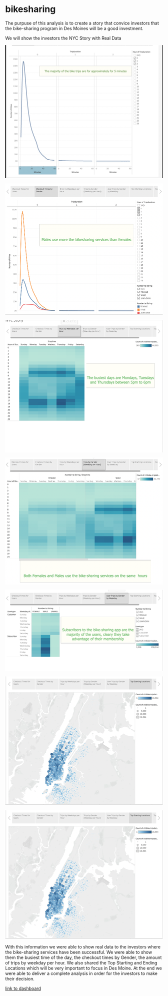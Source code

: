 # bikesharing

The purpuse of this analysis is to create a story that convice investors that the bike-sharing program in Des Moines will be a good investment.

We will show the investors the NYC Story with Real Data

![](2021-12-23-13-41-18.png)

![](2021-12-23-15-12-25.png)

![](2021-12-23-15-12-52.png)

![](2021-12-23-15-13-30.png)

![](2021-12-23-15-14-02.png)

![](2021-12-23-15-14-38.png)

![](2021-12-23-15-15-05.png)



 With this information we were able to show real  data to the investors where the bike-sharing services have been successful.
 We were able to show them the busiest time of the day, the checkout times by Gender, the amount of trips by weekday per hour. We also shared the Top Starting and Ending Locations which will be very important to focus in Des Moine.
 At the end we were able to deliver a complete analysis in order for the investors to make their decision. 

 [link to dashboard](https://public.tableau.com/authoring/Challenge-citibike/CheckoutTimesforUsers2/NYC%20Story#1)